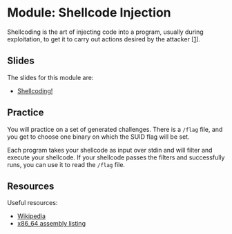 # Module: Shellcode Injection

Shellcoding is the art of injecting code into a program, usually during exploitation, to get it to carry out actions desired by the attacker \[[1](https://en.wikipedia.org/wiki/Shellcode)\].

## Slides

The slides for this module are:

- [Shellcoding!](https://docs.google.com/presentation/d/1isbgMuuauLrFxMaibi4Z8LCwQbgMszrMe12o0WvpyY0/edit?usp=sharing)

## Practice

You will practice on a set of generated challenges.
There is a `/flag` file, and you get to choose one binary on which the SUID flag will be set.

Each program takes your shellcode as input over stdin and will filter and execute your shellcode.
If your shellcode passes the filters and successfully runs, you can use it to read the `/flag` file.

## Resources

Useful resources:

- [Wikipedia](https://en.wikipedia.org/wiki/Shellcode)
- [x86_64 assembly listing](http://ref.x86asm.net/coder64.html)
